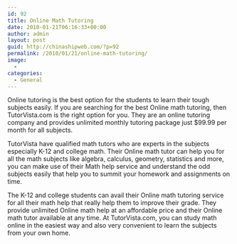 ```yaml
---
id: 92
title: Online Math Tutoring
date: 2010-01-21T06:16:33+00:00
author: admin
layout: post
guid: http://chinashipweb.com/?p=92
permalink: /2010/01/21/online-math-tutoring/
image:
  - 
categories:
  - General
---
```

Online tutoring is the best option for the students to learn their tough subjects easily. If you are searching for the best Online math tutoring, then TutorVista.com is the right option for you. They are an online tutoring company and provides unlimited monthly tutoring package just $99.99 per month for all subjects.

TutorVista have qualified math tutors who are experts in the subjects especially K-12 and college math. Their Online math tutor can help you for all the math subjects like algebra, calculus, geometry, statistics and more, you can make use of their Math help service and understand the odd subjects easily that help you to summit your homework and assignments on time.

The K-12 and college students can avail their Online math tutoring service for all their math help that really help them to improve their grade. They provide unlimited Online math help at an affordable price and their Online math tutor available at any time. At TutorVista.com, you can study math online in the easiest way and also very convenient to learn the subjects from your own home.